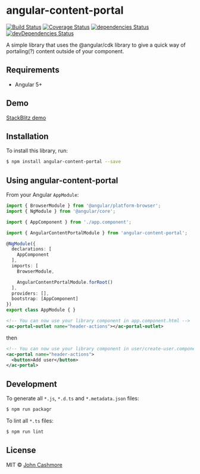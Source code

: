 # angular-content-portal

[![Build Status](https://travis-ci.org/JohnCashmore/angular-content-portal.svg?branch=master)](https://travis-ci.org/JohnCashmore/angular-content-portal) [![Coverage Status](https://coveralls.io/repos/github/JohnCashmore/angular-content-portal/badge.svg?branch=master)](https://coveralls.io/github/JohnCashmore/angular-content-portal?branch=master) [![dependencies Status](https://david-dm.org/johncashmore/angular-content-portal/status.svg)](https://david-dm.org/johncashmore/angular-content-portal) [![devDependencies Status](https://david-dm.org/johncashmore/angular-content-portal/dev-status.svg)](https://david-dm.org/johncashmore/angular-content-portal?type=dev)

A simple library that uses the @angular/cdk library to give a quick way of portaling(?) content outside of your component.

## Requirements

- Angular 5+

## Demo

[StackBlitz demo](https://stackblitz.com/edit/angular-content-portal)

## Installation

To install this library, run:

```bash
$ npm install angular-content-portal --save
```

## Using angular-content-portal

From your Angular `AppModule`:

```typescript
import { BrowserModule } from '@angular/platform-browser';
import { NgModule } from '@angular/core';

import { AppComponent } from './app.component';

import { AngularContentPortalModule } from 'angular-content-portal';

@NgModule({
  declarations: [
    AppComponent
  ],
  imports: [
    BrowserModule,

    AngularContentPortalModule.forRoot()
  ],
  providers: [],
  bootstrap: [AppComponent]
})
export class AppModule { }
```


```xml
<!-- You can now use your library component in app.component.html -->
<ac-portal-outlet name="header-actions"></ac-portal-outlet>
```

then


```xml
<!-- You can now use your library component in user/create-user.component.html -->
<ac-portal name="header-actions">
  <button>Add user</button>
</ac-portal>
```

## Development

To generate all `*.js`, `*.d.ts` and `*.metadata.json` files:

```bash
$ npm run packagr
```

To lint all `*.ts` files:

```bash
$ npm run lint
```

## License

MIT © [John Cashmore](mailto:john@cashmo.re)

